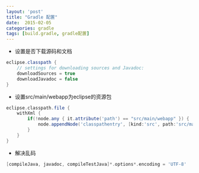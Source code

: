 ```yaml
---
layout: 'post'
title: "Gradle 配置"
date:  2015-02-05
categories: gradle 
tags: [build.gradle, gradle配置]
---
```


- 设置是否下载源码和文档

```groovy
eclipse.classpath {
    // settings for downloading sources and Javadoc:
    downloadSources = true
    downloadJavadoc = false
}
```

- 设置src/main/webapp为eclipse的资源包

```groovy
eclipse.classpath.file {
    withXml {
        if(!node.any { it.attribute('path') == "src/main/webapp" }) {
            node.appendNode('classpathentry', [kind:'src', path:'src/main/webapp'])
        }
    }
}
```

- 解决乱码

```groovy
[compileJava, javadoc, compileTestJava]*.options*.encoding = 'UTF-8'
```